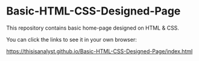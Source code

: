 # Basic-HTML-CSS-Designed-Page

This repository contains basic home-page designed on HTML & CSS.

You can click the links to see it in your own browser:

https://thisisanalyst.github.io/Basic-HTML-CSS-Designed-Page/index.html
